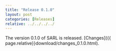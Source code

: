 ```yaml
---
title: "Release 0.1.0"
layout: post
categories: [Releases]
relative: ../../../../
---
```


The version 0.1.0 of SARL is released. [Changes]({{ page.relative}}download/changes_0.1.0.html).
